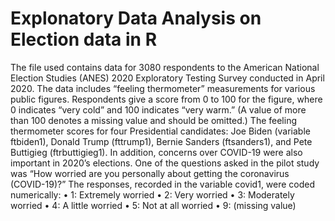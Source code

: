 # Explonatory Data Analysis on Election data in R
The file used contains data for 3080 respondents to the American National Election Studies (ANES) 2020 Exploratory Testing Survey conducted in April 2020. The data includes “feeling thermometer” measurements for various public figures. Respondents give a score from 0 to 100 for the figure, where 0 indicates “very cold” and 100 indicates “very warm.” (A value of more than 100 denotes a missing value and should be omitted.) The feeling thermometer scores for four Presidential candidates: Joe Biden (variable ftbiden1), Donald Trump (fttrump1), Bernie Sanders (ftsanders1), and Pete Buttigieg (ftrbuttigieg1). In addition, concerns over COVID-19 were also important in 2020’s elections. One of the questions asked in the pilot study was “How worried are you personally about getting the coronavirus (COVID-19)?” The responses, recorded in the variable covid1, were coded numerically:
• 1: Extremely worried
• 2: Very worried
• 3: Moderately worried
• 4: A little worried
• 5: Not at all worried
• 9: (missing value)
